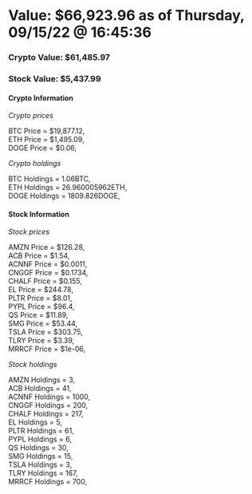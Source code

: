 # Value: $66,923.96 as of Thursday, 09/15/22 @ 16:45:36 

### Crypto Value: $61,485.97

### Stock Value: $5,437.99

#### Crypto Information 
*Crypto prices* 

BTC Price = $19,877.12,  
ETH Price = $1,495.09,  
DOGE Price = $0.06,  


*Crypto holdings* 

BTC Holdings = 1.06BTC,  
ETH Holdings = 26.960005962ETH,  
DOGE Holdings = 1809.826DOGE,  


#### Stock Information 

*Stock prices* 

AMZN Price = $126.28,  
ACB Price = $1.54,  
ACNNF Price = $0.0011,  
CNGGF Price = $0.1734,  
CHALF Price = $0.155,  
EL Price = $244.78,  
PLTR Price = $8.01,  
PYPL Price = $96.4,  
QS Price = $11.89,  
SMG Price = $53.44,  
TSLA Price = $303.75,  
TLRY Price = $3.39,  
MRRCF Price = $1e-06,  


*Stock holdings* 

AMZN Holdings = 3,  
ACB Holdings = 41,  
ACNNF Holdings = 1000,  
CNGGF Holdings = 200,  
CHALF Holdings = 217,  
EL Holdings = 5,  
PLTR Holdings = 61,  
PYPL Holdings = 6,  
QS Holdings = 30,  
SMG Holdings = 15,  
TSLA Holdings = 3,  
TLRY Holdings = 167,  
MRRCF Holdings = 700,  


